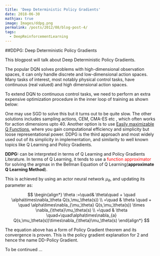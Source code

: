 ```yaml
---
title: 'Deep Deterministic Policy Gradients'
date: 2018-06-30
mathjax: true
image: Images/ddpg.png
permalink: /posts/2012/08/blog-post-4/
tags:
  - DeepReinforcementLearning
---
```

##DDPG: Deep Deterministic Policy Gradients
<script src="https://cdn.mathjax.org/mathjax/latest/MathJax.js?config=TeX-AMS-MML_HTMLorMML" type="text/javascript"></script>

This blogpost will talk about Deep Deterministic Policy Gradients.

The popular DQN solves problems with high-dimensional observation spaces, it can only handle
discrete and low-dimensional action spaces. Many tasks of interest, most notably physical control
tasks, have continuous (real valued) and high dimensional action spaces.

To extend DQN to continuous control tasks, we need to perform an extra expensive optimization procedure in the inner loop of training as shown below:



One may use SGD to solve this but it turns out to be quite slow. The other solutions includes sampling actions, CEM, CMA-ES etc , which often works for action dimensions upto 40. Another option is to use [Easily maximizable Q Functions](https://arxiv.org/pdf/1603.00748.pdf), where you gain computational efficiency and simplicity but loose representational power. DDPG is the third approach and most widely used out of its simplicity in implementation, and similarity to well known topics like Q Learning and Policy Gradients.


**DDPG:** can be interpreted in terms of Q Learning and Policy Gradients Literature. In terms of Q Learning, it tends to use a <span style="color:#FF0000">function approximator</span>  for solving the argmax in the Bellman Equation of Q Learning(**approximate Q Learning Method**).

This is achieved by using an actor neural network $\mu_\theta$, and updating its parameter as:

$$
\begin{align*}
\theta :=\quad&  \theta\quad + \quad \alpha\times\nabla_\theta Q(s,\mu_\theta(s)) \\
=\quad & \theta \quad + \quad \alpha\times\nabla_{\mu_\theta} Q(s,\mu_\theta(s)) \times \nabla_{\theta}\mu_\theta(s)  \\
 =\quad & \theta \quad+\quad\alpha\times\nabla_{a} Q(s,\mu_\theta(s))\times\nabla_{\theta}\mu_\theta(s)
 \end{align*}
$$

The equation above has a form of Policy Gradient theorem and its convergence is proven. This is the policy gradient explanation for 2 and hence the name DD-Policy Gradient.

To be continued ...
